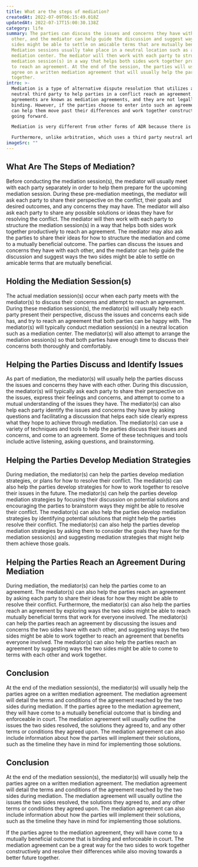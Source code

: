 ```yaml
---
title: What are the steps of mediation?
createdAt: 2022-07-09T06:15:49.018Z
updatedAt: 2022-07-17T15:00:30.138Z
category: life
summary: The parties can discuss the issues and concerns they have with each
  other, and the mediator can help guide the discussion and suggest ways the two
  sides might be able to settle on amicable terms that are mutually beneficial.
  Mediation sessions usually take place in a neutral location such as a
  mediation center. The mediator will then work with each party to structure the
  mediation session(s) in a way that helps both sides work together productively
  to reach an agreement. At the end of the session, the parties will usually
  agree on a written mediation agreement that will usually help the parties work
  together.
intro: >-
  Mediation is a type of alternative dispute resolution that utilizes a
  neutral third party to help parties in a conflict reach an agreement. These
  agreements are known as mediation agreements, and they are not legally
  binding. However, if the parties choose to enter into such an agreement, it
  can help them move past their differences and work together constructively
  going forward.

  Mediation is very different from other forms of ADR because there is no neutral third party adjudicator present during mediation sessions. Rather, both parties agree to let a neutral mediator facilitate their discussion and suggest ways the two sides might be able to settle on amicable terms that are mutually beneficial.

  Furthermore, unlike arbitration, which uses a third party neutral arbitrator to resolve disputes privately with no input from either party, with mediation there’s no need for secret proceedings or winner take all outcomes. Instead, both sides come together in order to find the best possible outcome for everyone involved by working through issues towards an agreeable solution that works for everyone.
imageSrc: ""
---
```


## What Are The Steps of Mediation?

Before conducting the mediation session(s), the mediator will usually meet with each party separately in order to help them prepare for the upcoming mediation session. During these pre-mediation meetings, the mediator will ask each party to share their perspective on the conflict, their goals and desired outcomes, and any concerns they may have. The mediator will also ask each party to share any possible solutions or ideas they have for resolving the conflict.
The mediator will then work with each party to structure the mediation session(s) in a way that helps both sides work together productively to reach an agreement. The mediator may also ask the parties to share their ideas for how to structure the mediation and come to a mutually beneficial outcome. The parties can discuss the issues and concerns they have with each other, and the mediator can help guide the discussion and suggest ways the two sides might be able to settle on amicable terms that are mutually beneficial.

## Holding the Mediation Session(s)

The actual mediation session(s) occur when each party meets with the mediator(s) to discuss their concerns and attempt to reach an agreement. During these mediation session(s), the mediator(s) will usually help each party present their perspective, discuss the issues and concerns each side has, and try to reach an agreement that both parties can be happy with.
The mediator(s) will typically conduct mediation session(s) in a neutral location such as a mediation center. The mediator(s) will also attempt to arrange the mediation session(s) so that both parties have enough time to discuss their concerns both thoroughly and comfortably.

## Helping the Parties Discuss and Identify Issues

As part of mediation, the mediator(s) will usually help the parties discuss the issues and concerns they have with each other. During this discussion, the mediator(s) will typically ask each party to share their perspective on the issues, express their feelings and concerns, and attempt to come to a mutual understanding of the issues they have. The mediator(s) can also help each party identify the issues and concerns they have by asking questions and facilitating a discussion that helps each side clearly express what they hope to achieve through mediation.
The mediator(s) can use a variety of techniques and tools to help the parties discuss their issues and concerns, and come to an agreement. Some of these techniques and tools include active listening, asking questions, and brainstorming.

## Helping the Parties Develop Mediation Strategies

During mediation, the mediator(s) can help the parties develop mediation strategies, or plans for how to resolve their conflict. The mediator(s) can also help the parties develop strategies for how to work together to resolve their issues in the future.
The mediator(s) can help the parties develop mediation strategies by focusing their discussion on potential solutions and encouraging the parties to brainstorm ways they might be able to resolve their conflict. The mediator(s) can also help the parties develop mediation strategies by identifying potential solutions that might help the parties resolve their conflict.
The mediator(s) can also help the parties develop mediation strategies by asking them to consider the goals they have for the mediation session(s) and suggesting mediation strategies that might help them achieve those goals.

## Helping the Parties Reach an Agreement During Mediation

During mediation, the mediator(s) can help the parties come to an agreement. The mediator(s) can also help the parties reach an agreement by asking each party to share their ideas for how they might be able to resolve their conflict. Furthermore, the mediator(s) can also help the parties reach an agreement by exploring ways the two sides might be able to reach mutually beneficial terms that work for everyone involved.
The mediator(s) can help the parties reach an agreement by discussing the issues and concerns the two sides have with each other, and suggesting ways the two sides might be able to work together to reach an agreement that benefits everyone involved. The mediator(s) can also help the parties reach an agreement by suggesting ways the two sides might be able to come to terms with each other and work together.

## Conclusion

At the end of the mediation session(s), the mediator(s) will usually help the parties agree on a written mediation agreement. The mediation agreement will detail the terms and conditions of the agreement reached by the two sides during mediation. If the parties agree to the mediation agreement, they will have come to a mutually beneficial outcome that is binding and enforceable in court.
The mediation agreement will usually outline the issues the two sides resolved, the solutions they agreed to, and any other terms or conditions they agreed upon. The mediation agreement can also include information about how the parties will implement their solutions, such as the timeline they have in mind for implementing those solutions.

## Conclusion

At the end of the mediation session(s), the mediator(s) will usually help the parties agree on a written mediation agreement. The mediation agreement will detail the terms and conditions of the agreement reached by the two sides during mediation.
The mediation agreement will usually outline the issues the two sides resolved, the solutions they agreed to, and any other terms or conditions they agreed upon. The mediation agreement can also include information about how the parties will implement their solutions, such as the timeline they have in mind for implementing those solutions.

If the parties agree to the mediation agreement, they will have come to a mutually beneficial outcome that is binding and enforceable in court. The mediation agreement can be a great way for the two sides to work together constructively and resolve their differences while also moving towards a better future together.
